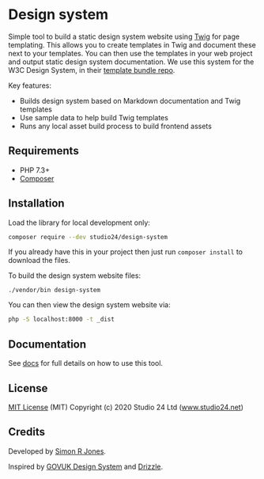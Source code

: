 # Design system

Simple tool to build a static design system website using [Twig](https://twig.symfony.com/) for page templating.
This allows you to create templates in Twig and document these next to your templates. You can then use the templates in 
your web project and output static design system documentation. We use this system for the W3C Design System, in their 
[template bundle repo](https://github.com/w3c/w3c-website-templates-bundle).

Key features:

* Builds design system based on Markdown documentation and Twig templates
* Use sample data to help build Twig templates
* Runs any local asset build process to build frontend assets

## Requirements

* PHP 7.3+
* [Composer](https://getcomposer.org/)

## Installation

Load the library for local development only:

```bash
composer require --dev studio24/design-system
```

If you already have this in your project then just run `composer install` to download the files.

To build the design system website files:

```
./vendor/bin design-system
```

You can then view the design system website via:

```bash
php -S localhost:8000 -t _dist
```

## Documentation

See [docs](docs/README.md) for full details on how to use this tool.

## License

[MIT License](LICENSE) (MIT) Copyright (c) 2020 Studio 24 Ltd (www.studio24.net)

## Credits

Developed by [Simon R Jones](https://github.com/simonrjones/).

Inspired by [GOVUK Design System](https://design-system.service.gov.uk/) and [Drizzle](https://github.com/cloudfour/drizzle).